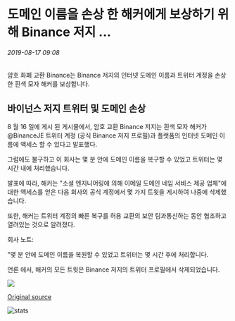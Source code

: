# 도메인 이름을 손상 한 해커에게 보상하기 위해 Binance 저지 ...

###### 2019-08-17 09:08

암호 화폐 교환 Binance는 Binance 저지의 인터넷 도메인 이름과 트위터 계정을 손상 한 흰색 모자 해커를 보상합니다.

## 바이넌스 저지 트위터 및 도메인 손상

8 월 16 일에 게시 된 게시물에서, 암호 교환 Binance 저지는 흰색 모자 해커가 @BinanceJE 트위터 계정 (공식 Binance 저지 프로필)과 플랫폼의 인터넷 도메인 이름에 액세스 할 수 있다고 발표했다.

그럼에도 불구하고 이 회사는 몇 분 안에 도메인 이름을 복구할 수 있었고 트위터는 몇 시간 내에 처리했습니다.

발표에 따라, 해커는 "소셜 엔지니어링에 의해 이메일 도메인 네임 서비스 제공 업체"에 대한 액세스를 얻은 다음 회사의 공식 계정에서 몇 가지 트윗을 게시하여 나중에 삭제했습니다.

또한, 해커는 트위터 계정의 빠른 복구를 허용 교환의 보안 팀과통신하는 동안 협조하고 열려있는 것으로 알려졌다.

회사 노트:

"몇 분 안에 도메인 이름을 복원할 수 있었고 트위터는 몇 시간 후에 처리합니다.

언론 에서, 해커의 모든 트윗은 Binance 저지의 트위터 프로필에서 삭제되었습니다.

![](https://s3.cointelegraph.com/storage/uploads/view/9c48ec9b8f091ba593be82e31454b088.jpeg)

[Original source](https://cointelegraph.com/news/binance-jersey-to-reward-hacker-who-compromised-its-domain-name)

![stats](https://c.statcounter.com/11760860/0/a89fa40b/1/ "stats")
